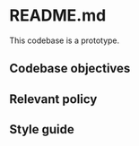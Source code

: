 # README.md

This codebase is a prototype.

## Codebase objectives

## Relevant policy

## Style guide

